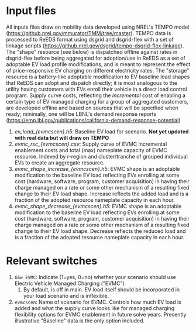 # Input files
All inputs files draw on mobility data developed using NREL's TEMPO model (https://github.nrel.gov/mmurator/TMM/tree/master). TEMPO data is processed to ReEDS format using dsgrid and dsgrid-flex with a set of linkage scripts (https://github.nrel.gov/dsgrid/tempo-dsgrid-flex-linkage). The "shape" resource (see below) is dispatched offline against rates in dsgrid-flex before being aggregated for adoption/use in ReEDS as a set of adoptable EV load profile modifications, and is meant to represent the effect of price-responsive EV charging on different electricity rates. The "storage" resource is a battery-like adoptable modification to EV baseline load shapes that ReEDS can adopt and dispatch directly; it is most analogous to the utility having customers with EVs enroll their vehicle in a direct load control program. Supply curve costs, reflecting the *incremental* cost of enabling a certain type of EV managed charging for a group of aggregated customers, are developed offline and based on sources that will be specified when ready; minimally, one will be LBNL's demand response reports (https://emp.lbl.gov/publications/california-demand-response-potential)
1. *ev_load_{evmcscen}.h5*: Baseline EV load for scenario. **Not yet updated with real data but will draw on TEMPO**
1. *evmc_rsc_{evmcscen}.csv*: Supply curve of EVMC incremental enablement costs and total (max) nameplate capacity of EVMC resource. Indexed by r-region and cluster/tranche of grouped individual EVs to create an aggregate resource.
1. *evmc_shape_increase_{evmcscen}.h5*: EVMC shape is an adoptable modification to the baseline EV load reflecting EVs enrolling at some cost (hardware, software, program, customer acquisition) in having their charge managed on a rate or some other mechanism of a resulting fixed change to their EV load shape. Increase reflects the added load and is a fraction of the adopted resource nameplate capacity in each hour.
1. *evmc_shape_decrease_{evmcscen}.h5*: EVMC shape is an adoptable modification to the baseline EV load reflecting EVs enrolling at some cost (hardware, software, program, customer acquisition) in having their charge managed on a rate or some other mechanism of a resulting fixed change to their EV load shape. Decrease reflects the reduced load and is a fraction of the adopted resource nameplate capacity in each hour.


# Relevant switches
1. `GSw_EVMC`: Indicate (1=yes, 0=no) whether your scenario should use Electric Vehicle Managed Charging ("EVMC")
    1. By default, is off in main. EV load itself should be incorporated in your load scenario and is inflexible.
1. `evmcscen`: Name of scenario for EVMC. Controls how much EV load is added and what the supply curve looks like for managed charging flexibility options for EVMC enablement in future solve years. Presently illustrative "Baseline" data is the only option included.
